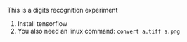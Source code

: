 This is a digits recognition experiment
1. Install tensorflow
2. You also need an linux command: `convert a.tiff a.png` 